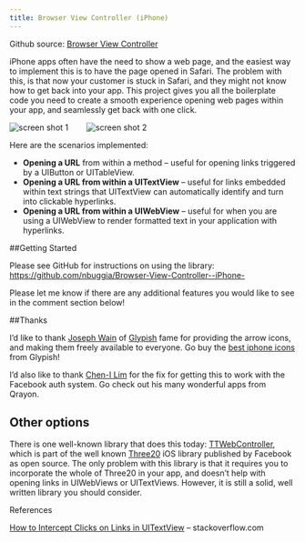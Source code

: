 ```yaml
---
title: Browser View Controller (iPhone)
---
```


Github source: [Browser View Controller](https://github.com/nbuggia/Browser-View-Controller--iPhone-)

iPhone apps often have the need to show a web page, and the easiest way to implement this is to have the page opened in Safari. The problem with this, is that now your customer is stuck in Safari, and they might not know how to get back into your app. This project gives you all the boilerplate code you need to create a smooth experience opening web pages within your app, and seamlessly get back with one click.

<img alt="screen shot 1" src="/images/articles/Browser-View-Controller_thumb1.png">
<img style="padding-left:2em;" alt="screen shot 2" src="/images/articles/Browser-View-Controller-1_thumb.png">

Here are the scenarios implemented:

* **Opening a URL** from within a method – useful for opening links triggered by a UIButton or UITableView.
* **Opening a URL from within a UITextView** – useful for links embedded within text strings that UITextView can automatically identify and turn into clickable hyperlinks.
* **Opening a URL from within a UIWebView** – useful for when you are using a UIWebView to render formatted text in your application with hyperlinks.

##Getting Started

Please see GitHub for instructions on using the library:
<a href="https://github.com/nbuggia/Browser-View-Controller--iPhone-">https://github.com/nbuggia/Browser-View-Controller--iPhone-</a>

Please let me know if there are any additional features you would like to see in the comment section below!

##Thanks

I’d like to thank [Joseph Wain](http://penandthink.com/) of [Glypish](http://glyphish.com/) fame for providing the arrow icons, and making them freely available to everyone. Go buy the [best iphone icons](http://glyphish.com/) from Glypish!

I’d also like to thank [Chen-I Lim](http://www.qrayon.com/) for the fix for getting this to work with the Facebook auth system. Go check out his many wonderful apps from Qrayon.

## Other options

There is one well-known library that does this today: [TTWebController](https://github.com/facebook/three20/blob/master/src/Three20UI/Sources/TTWebController.m), which is part of the well known [Three20](https://github.com/facebook/three20) iOS library published by Facebook as open source. The only problem with this library is that it requires you to incorporate the whole of Three20 in your app, and doesn’t help with opening links in UIWebViews or UITextViews. However, it is still a solid, well written library you should consider.

References

[How to Intercept Clicks on Links in UITextView](http://stackoverflow.com/questions/2543967/how-to-intercept-click-on-link-in-uitextview) – stackoverflow.com
